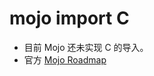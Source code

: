 # mojo import C

- 目前 Mojo 还未实现 C 的导入。
- 官方 [Mojo Roadmap](https://docs.modular.com/mojo/roadmap#cc-interop)